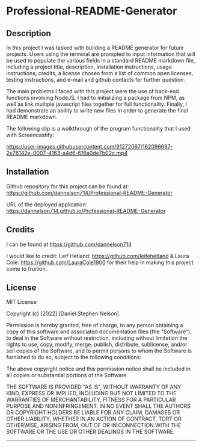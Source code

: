 # Professional-README-Generator

## Description

In this project I was tasked with building a README generator for future projects. Users using the terminal are prompted to input information that will be used to populate the various fields in a standard README markdown file, including a project title, description, installation instructions, usage instructions, credits, a license chosen from a list of common open licenses, testing instructions, and e-mail and github contacts for further question.

The main problems I faced with this project were the use of back-end functions involving NodeJS. I had to initializing a package from NPM, as well as link multiple javascript files together for full functionality. Finally, I had demonstrate an ability to write new files in order to generate the final README markdown.

The following clip is a walkthrough of the program functionality that I used with Screencastify:

https://user-images.githubusercontent.com/91272067/162096697-2e76142e-0007-4163-a4d6-616a0de7b02c.mp4

## Installation

Github repository for this project can be found at: https://github.com/dannelson714/Professional-README-Generator

URL of the deployed application: https://dannelson714.github.io/Professional-README-Generator

## Credits

I can be found at https://github.com/dannelson714

I would like to credit:
Leif Hetland: https://github.com/leifehetland &
Laura Cole: https://github.com/LauraCole1900
for their help in making this project come to fruition.

## License

MIT License

Copyright (c) [2022] [Daniel Stephen Nelson]

Permission is hereby granted, free of charge, to any person obtaining a copy
of this software and associated documentation files (the "Software"), to deal
in the Software without restriction, including without limitation the rights
to use, copy, modify, merge, publish, distribute, sublicense, and/or sell
copies of the Software, and to permit persons to whom the Software is
furnished to do so, subject to the following conditions:

The above copyright notice and this permission notice shall be included in all
copies or substantial portions of the Software.

THE SOFTWARE IS PROVIDED "AS IS", WITHOUT WARRANTY OF ANY KIND, EXPRESS OR
IMPLIED, INCLUDING BUT NOT LIMITED TO THE WARRANTIES OF MERCHANTABILITY,
FITNESS FOR A PARTICULAR PURPOSE AND NONINFRINGEMENT. IN NO EVENT SHALL THE
AUTHORS OR COPYRIGHT HOLDERS BE LIABLE FOR ANY CLAIM, DAMAGES OR OTHER
LIABILITY, WHETHER IN AN ACTION OF CONTRACT, TORT OR OTHERWISE, ARISING FROM,
OUT OF OR IN CONNECTION WITH THE SOFTWARE OR THE USE OR OTHER DEALINGS IN THE
SOFTWARE.

---
